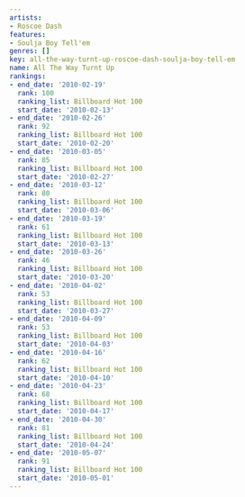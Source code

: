 ```yaml
---
artists:
- Roscoe Dash
features:
- Soulja Boy Tell'em
genres: []
key: all-the-way-turnt-up-roscoe-dash-soulja-boy-tell-em
name: All The Way Turnt Up
rankings:
- end_date: '2010-02-19'
  rank: 100
  ranking_list: Billboard Hot 100
  start_date: '2010-02-13'
- end_date: '2010-02-26'
  rank: 92
  ranking_list: Billboard Hot 100
  start_date: '2010-02-20'
- end_date: '2010-03-05'
  rank: 85
  ranking_list: Billboard Hot 100
  start_date: '2010-02-27'
- end_date: '2010-03-12'
  rank: 80
  ranking_list: Billboard Hot 100
  start_date: '2010-03-06'
- end_date: '2010-03-19'
  rank: 61
  ranking_list: Billboard Hot 100
  start_date: '2010-03-13'
- end_date: '2010-03-26'
  rank: 46
  ranking_list: Billboard Hot 100
  start_date: '2010-03-20'
- end_date: '2010-04-02'
  rank: 53
  ranking_list: Billboard Hot 100
  start_date: '2010-03-27'
- end_date: '2010-04-09'
  rank: 53
  ranking_list: Billboard Hot 100
  start_date: '2010-04-03'
- end_date: '2010-04-16'
  rank: 62
  ranking_list: Billboard Hot 100
  start_date: '2010-04-10'
- end_date: '2010-04-23'
  rank: 68
  ranking_list: Billboard Hot 100
  start_date: '2010-04-17'
- end_date: '2010-04-30'
  rank: 81
  ranking_list: Billboard Hot 100
  start_date: '2010-04-24'
- end_date: '2010-05-07'
  rank: 91
  ranking_list: Billboard Hot 100
  start_date: '2010-05-01'
---
```


